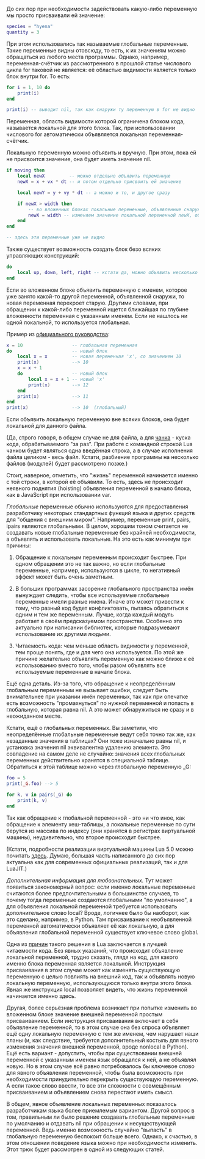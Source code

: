 До сих пор при необходимости задействовать какую-либо переменную мы просто присваивали ей значение:

```lua
species = "hyena"
quantity = 3
```

При этом использовались так называемые глобальные переменные. Такие переменные видны отовсюду, то есть, к их значениям можно обращаться из любого места программы. Однако, например, переменная-счётчик из рассмотренного в прошлой статье числового цикла for таковой не является: её областью видимости является только блок внутри for. То есть:

```lua
for i = 1, 10 do
    print(i)
end

print(i) -- выводит nil, так как снаружи ту переменную в for не видно
```

Переменная, область видимости которой ограничена блоком кода, называется локальной для этого блока. Так, при использовании числового for автоматически объявляется локальная переменная-счётчик.

Локальную переменную можно объявить и вручную. При этом, пока ей не присвоится значение, она будет иметь значение nil.

```lua
if moving then
    local newX         -- можно отдельно объявить переменную
    newX = x + vx * dt -- и потом отдельно присвоить ей значение

    local newY = y + vy * dt -- а можно и то, и другое сразу

    if newX > width then
        -- во вложенных блоках локальные переменные, объявленные снаружи, тоже доступны
        newX = width -- изменяем значение локальной переменной newX, объявленной выше
    end
end

-- здесь эти переменные уже не видно
```

Также существует возможность создать блок безо всяких управляющих конструкций:

```lua
do
    local up, down, left, right -- кстати да, можно объявить несколько переменных сразу
end
```

Если во вложенном блоке объявить переменную с именем, которое уже занято какой-то другой переменной, объявленной снаружи, то новая переменная перекроет старую. Другими словами, при обращении к какой-либо переменной ищется ближайшая по глубине вложенности переменная с указанным именем. Если не нашлось ни одной локальной, то используется глобальная.

Пример из [официального руководства](http://www.lua.org/manual/5.3/manual.html#3.5):

```lua
x = 10                  -- глобальная переменная
do                      -- новый блок
    local x = x         -- новая переменная 'x', со значением 10
    print(x)            --> 10
    x = x + 1
    do                  -- новый блок
        local x = x + 1 -- новый 'x'
        print(x)        --> 12
    end
    print(x)            --> 11
end
print(x)                --> 10  (глобальный)
```

Если объявить локальную переменную вне всяких блоков, она будет локальной для данного файла.

(Да, строго говоря, в общем случае не для файла, а для [чанка](http://www.lua.org/pil/1.1.html) - куска кода, обрабатываемого "за раз". При работе с командной строкой Lua чанком будет являться одна введённая строка, а в случае исполнения файла целиком - весь файл. Кстати, разбиение программы на несколько файлов (модулей) будет рассмотрено позже.)

Стоит, наверное, отметить, что "жизнь" переменной начинается именно с той строки, в которой её объявили. То есть, здесь не происходит неявного поднятия (hoisting) объявления переменной в начало блока, как в JavaScript при использовании var.

_Глобальные_ переменные обычно используются для предоставления разработчику некоторых стандартных функций языка и других средств для "общения с внешним миром". Например, переменные print, pairs, ipairs являются глобальными. В целом, хорошим тоном считается не создавать новые глобальные переменные без крайней необходимости, а объявлять и использовать локальные. На это есть как минимум три причины:

1. Обращение к локальным переменным происходит быстрее. При одном обращении это не так важно, но если глобальные переменные, например, используются в цикле, то негативный эффект может быть очень заметным.

2. В больших программах засорение глобального пространства имён вынуждает следить, чтобы все используемые глобальные переменные имели разные имена. Иначе это может привести к тому, что разный код будет конфликтовать, пытаясь обратиться к одним и тем же переменным. Лучше, когда каждый модуль работает в своём предсказуемом пространстве. Особенно это актуально при написании библиотек, которые подразумевают использование их другими людьми.

3. Читаемость кода: чем меньше область видимости у переменной, тем проще понять, где и для чего она используется. По этой же причине желательно объявлять переменную как можно ближе к её использованию вместо того, чтобы разом объявлять все используемые переменные в начале блока.

Ещё одна деталь. Из-за того, что обращение к неопределённым глобальным переменным не вызывает ошибки, следует быть внимательнее при указании имён переменных, так как при опечатке есть возможность "промахнуться" по нужной переменной и попасть в глобальную, которая равна nil. А это может обнаружиться не сразу и в неожиданном месте.

Кстати, ещё о глобальных переменных. Вы заметили, что неопределённые глобальные переменные ведут себя точно так же, как незаданные значения в таблицах? Они тоже изначально равны nil, и установка значения nil эквивалентна удалению элемента. Это совпадение на самом деле не случайно: значения всех глобальных переменных действительно хранятся в специальной таблице. Обратиться к этой таблице можно через глобальную переменную \_G:

```lua
foo = 5
print(_G.foo) --> 5

for k, v in pairs(_G) do
    print(k, v)
end
```

Так как обращение к глобальной переменной - это ни что иное, как обращение к элементу хеш-таблицы, а локальные переменные по сути берутся из массива по индексу (они хранятся в регистрах виртуальной машины), неудивительно, что второе происходит быстрее.

(Кстати, подробности реализации виртуальной машины Lua 5.0 можно почитать [здесь](http://www.lua.org/doc/jucs05.pdf). Думаю, большая часть написанного до сих пор актуальна как для современных официальных реализаций, так и для LuaJIT.)

_Дополнительная информация для любознательных._ Тут может появиться закономерный вопрос: если именно локальные переменные считаются более предпочтительными в большинстве случаев, то почему тогда переменные создаются глобальными "по умолчанию", а для объявления локальной переменной требуется использовать дополнительное слово local? Вроде, логичнее было бы наоборот, как это сделано, например, в Python. Там присваивание к необъявленной переменной автоматически объявляет её как локальную, а для объявления глобальной переменной существует ключевое слово global.

Одна из [причин](http://lua-users.org/wiki/LocalByDefault) такого решения в Lua заключается в лучшей читаемости кода. Без явных указаний, что происходит объявление локальной переменной, трудно сказать, глядя на код, для какого именно блока переменная является локальной. Инструкция присваивания в этом случае может как изменять существующую переменную с целью повлиять на внешний код, так и объявлять новую локальную переменную, использующуюся только внутри этого блока. Явная же инструкция local позволяет видеть, что жизнь переменной начинается именно здесь.

Другая, более серьёзная проблема возникает при попытке изменить во вложенном блоке значение внешней переменной простым присваиванием. Если инструкция присваивания включает в себя объявление переменной, то в этом случае она без спроса объявляет ещё одну локальную переменную с тем же именем, чем нарушает наши планы (и, как следствие, требуется дополнительный костыль для явного изменения значения внешней переменной, вроде nonlocal в Python). Ещё есть вариант - допустить, чтобы при существовании внешней переменной с указанным именем язык обращался к ней, а не объявлял новую. Но в этом случае всё равно потребовалось бы ключевое слово для явного объявления переменной, чтобы была возможность при необходимости принудительно перекрыть существующую переменную. А если такое слово ввести, то все эти сложности с совмещённым присваиванием и объявлением снова перестают иметь смысл.

В общем, явное объявление локальных переменных показалось разработчикам языка более приемлемым вариантом. Другой вопрос в том, правильным ли было решение создавать глобальные переменные по умолчанию и отдавать nil при обращении к несуществующей переменной. Ведь именно возможность случайно "выпасть" в глобальную переменную беспокоит больше всего. Однако, к счастью, в этом отношении поведение языка можно при необходимости изменить. Этот трюк будет рассмотрен в одной из следующих статей.
